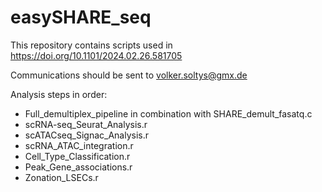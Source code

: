 # easySHARE_seq
This repository contains scripts used in https://doi.org/10.1101/2024.02.26.581705

Communications should be sent to volker.soltys@gmx.de

Analysis steps in order:
- Full_demultiplex_pipeline in combination with SHARE_demult_fasatq.c
- scRNA-seq_Seurat_Analysis.r
- scATACseq_Signac_Analysis.r
- scRNA_ATAC_integration.r
- Cell_Type_Classification.r
- Peak_Gene_associations.r
- Zonation_LSECs.r

